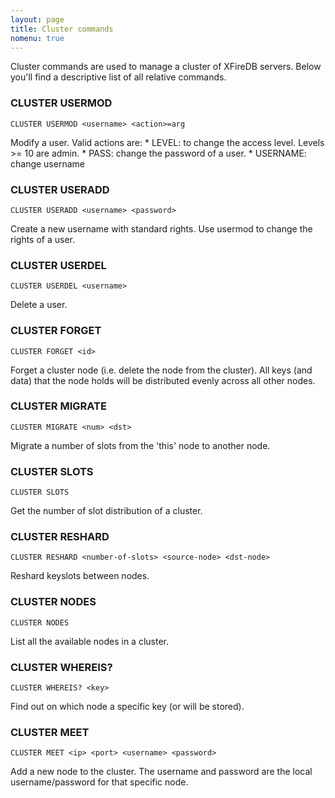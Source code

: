 ```yaml
---
layout: page
title: Cluster commands
nomenu: true
---
```


Cluster commands are used to manage a cluster of XFireDB servers. Below
you'll find a descriptive list of all relative commands.

### CLUSTER USERMOD
	CLUSTER USERMOD <username> <action>=arg
Modify a user. Valid actions are:
	* LEVEL: to change the access level. Levels >= 10 are admin.
	* PASS: change the password of a user.
	* USERNAME: change username

### CLUSTER USERADD
	CLUSTER USERADD <username> <password>
Create a new username with standard rights. Use usermod to change the
rights of a user.

### CLUSTER USERDEL
	CLUSTER USERDEL <username>
Delete a user.

### CLUSTER FORGET
	CLUSTER FORGET <id>
Forget a cluster node (i.e. delete the node from the cluster). All keys (and data)
that the node holds will be distributed evenly across all other nodes.

### CLUSTER MIGRATE
	CLUSTER MIGRATE <num> <dst>
Migrate a number of slots from the 'this' node to another node.

### CLUSTER SLOTS
	CLUSTER SLOTS
Get the number of slot distribution of a cluster.

### CLUSTER RESHARD
	CLUSTER RESHARD <number-of-slots> <source-node> <dst-node>
Reshard keyslots between nodes.

### CLUSTER NODES
	CLUSTER NODES
List all the available nodes in a cluster.

### CLUSTER WHEREIS?
	CLUSTER WHEREIS? <key>
Find out on which node a specific key (or will be stored).

### CLUSTER MEET
	CLUSTER MEET <ip> <port> <username> <password>
Add a new node to the cluster. The username and password are the local username/password for that
specific node.

